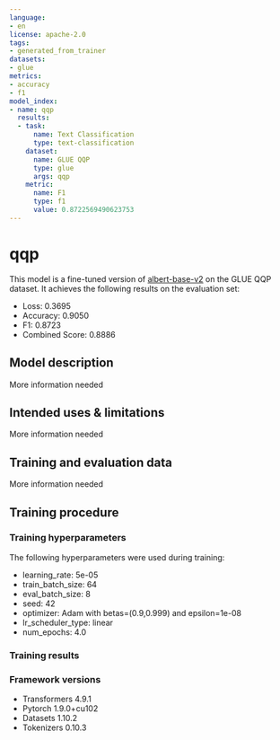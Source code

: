 ```yaml
---
language:
- en
license: apache-2.0
tags:
- generated_from_trainer
datasets:
- glue
metrics:
- accuracy
- f1
model_index:
- name: qqp
  results:
  - task:
      name: Text Classification
      type: text-classification
    dataset:
      name: GLUE QQP
      type: glue
      args: qqp
    metric:
      name: F1
      type: f1
      value: 0.8722569490623753
---
```


<!-- This model card has been generated automatically according to the information the Trainer had access to. You
should probably proofread and complete it, then remove this comment. -->

# qqp

This model is a fine-tuned version of [albert-base-v2](https://huggingface.co/albert-base-v2) on the GLUE QQP dataset.
It achieves the following results on the evaluation set:
- Loss: 0.3695
- Accuracy: 0.9050
- F1: 0.8723
- Combined Score: 0.8886

## Model description

More information needed

## Intended uses & limitations

More information needed

## Training and evaluation data

More information needed

## Training procedure

### Training hyperparameters

The following hyperparameters were used during training:
- learning_rate: 5e-05
- train_batch_size: 64
- eval_batch_size: 8
- seed: 42
- optimizer: Adam with betas=(0.9,0.999) and epsilon=1e-08
- lr_scheduler_type: linear
- num_epochs: 4.0

### Training results



### Framework versions

- Transformers 4.9.1
- Pytorch 1.9.0+cu102
- Datasets 1.10.2
- Tokenizers 0.10.3
